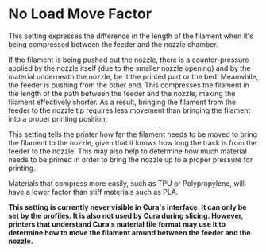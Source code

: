 No Load Move Factor
====
This setting expresses the difference in the length of the filament when it's being compressed between the feeder and the nozzle chamber.

If the filament is being pushed out the nozzle, there is a counter-pressure applied by the nozzle itself (due to the smaller nozzle opening) and by the material underneath the nozzle, be it the printed part or the bed. Meanwhile, the feeder is pushing from the other end. This compresses the filament in the length of the path between the feeder and the nozzle, making the filament effectively shorter. As a result, bringing the filament from the feeder to the nozzle tip requires less movement than bringing the filament into a proper printing position.

This setting tells the printer how far the filament needs to be moved to bring the filament to the nozzle, given that it knows how long the track is from the feeder to the nozzle. This may also help to determine how much material needs to be primed in order to bring the nozzle up to a proper pressure for printing.

Materials that compress more easily, such as TPU or Polypropylene, will have a lower factor than stiff materials such as PLA.

**This setting is currently never visible in Cura's interface. It can only be set by the profiles. It is also not used by Cura during slicing. However, printers that understand Cura's material file format may use it to determine how to move the filament around between the feeder and the nozzle.**